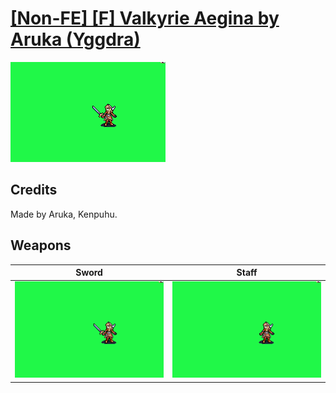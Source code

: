 # [\[Non-FE\] \[F\] Valkyrie Aegina by Aruka \(Yggdra\)](./)

<img src="./1.%20Sword/Sword_000.png" alt="[Non-FE] [F] Valkyrie Aegina by Aruka (Yggdra) standing" />

## Credits

Made by Aruka, Kenpuhu.

## Weapons


|Sword |Staff |
|  :---: | :---: |
| <img alt="Sword animation" src="./1.%20Sword/Sword.gif" /> | <img alt="Staff animation" src="./7.%20Staff/Staff.gif" /> |
